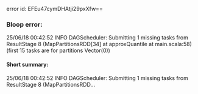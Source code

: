 error id: EFEu47cymDHAtji29pxXfw==
### Bloop error:

25/06/18 00:42:52 INFO DAGScheduler: Submitting 1 missing tasks from ResultStage 8 (MapPartitionsRDD[34] at approxQuantile at main.scala:58) (first 15 tasks are for partitions Vector(0))
#### Short summary: 

25/06/18 00:42:52 INFO DAGScheduler: Submitting 1 missing tasks from ResultStage 8 (MapPartitionsRDD...